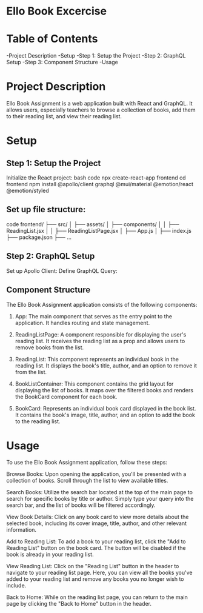 #                                              Ello Book Excercise
# Table of Contents

-Project Description
-Setup
-Step 1: Setup the Project
-Step 2: GraphQL Setup
-Step 3: Component Structure
-Usage

# Project Description
Ello Book Assignment is a web application built with React and GraphQL. It allows users, especially teachers to browse a collection of books, add them to their reading list, and view their reading list.

# Setup
## Step 1: Setup the Project
Initialize the React project:
bash
code
npx create-react-app frontend
cd frontend
npm install @apollo/client graphql @mui/material @emotion/react @emotion/styled

## Set up file structure:
code
frontend/
├── src/
│   ├── assets/
│   ├── components/
│   │   ├── ReadingList.jsx
│   │   ├── ReadingListPage.jsx
│   ├── App.js
│   ├── index.js
├── package.json
├── ...

## Step 2: GraphQL Setup
Set up Apollo Client:
Define GraphQL Query:

## Component Structure
The Ello Book Assignment application consists of the following components:

1. App: The main component that serves as the entry point to the application. It handles routing and state management.

2. ReadingListPage: A component responsible for displaying the user's reading list. It receives the reading list as a prop and allows users to remove books from the list.

3. ReadingList: This component represents an individual book in the reading list. It displays the book's title, author, and an option to remove it from the list.

4. BookListContainer: This component contains the grid layout for displaying the list of books. It maps over the filtered books and renders the BookCard component for each book.

5. BookCard: Represents an individual book card displayed in the book list. It contains the book's image, title, author, and an option to add the book to the reading list.

# Usage
To use the Ello Book Assignment application, follow these steps:

Browse Books: Upon opening the application, you'll be presented with a collection of books. Scroll through the list to view available titles.

Search Books: Utilize the search bar located at the top of the main page to search for specific books by title or author. Simply type your query into the search bar, and the list of books will be filtered accordingly.

View Book Details: Click on any book card to view more details about the selected book, including its cover image, title, author, and other relevant information.

Add to Reading List: To add a book to your reading list, click the "Add to Reading List" button on the book card. The button will be disabled if the book is already in your reading list.

View Reading List: Click on the "Reading List" button in the header to navigate to your reading list page. Here, you can view all the books you've added to your reading list and remove any books you no longer wish to include.

Back to Home: While on the reading list page, you can return to the main page by clicking the "Back to Home" button in the header.
